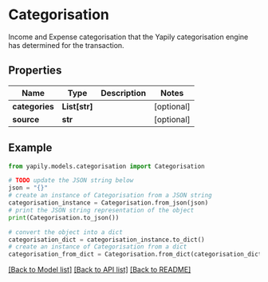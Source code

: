 # Categorisation

Income and Expense categorisation that the Yapily categorisation engine has determined for the transaction.

## Properties

Name | Type | Description | Notes
------------ | ------------- | ------------- | -------------
**categories** | **List[str]** |  | [optional] 
**source** | **str** |  | [optional] 

## Example

```python
from yapily.models.categorisation import Categorisation

# TODO update the JSON string below
json = "{}"
# create an instance of Categorisation from a JSON string
categorisation_instance = Categorisation.from_json(json)
# print the JSON string representation of the object
print(Categorisation.to_json())

# convert the object into a dict
categorisation_dict = categorisation_instance.to_dict()
# create an instance of Categorisation from a dict
categorisation_from_dict = Categorisation.from_dict(categorisation_dict)
```
[[Back to Model list]](../README.md#documentation-for-models) [[Back to API list]](../README.md#documentation-for-api-endpoints) [[Back to README]](../README.md)



